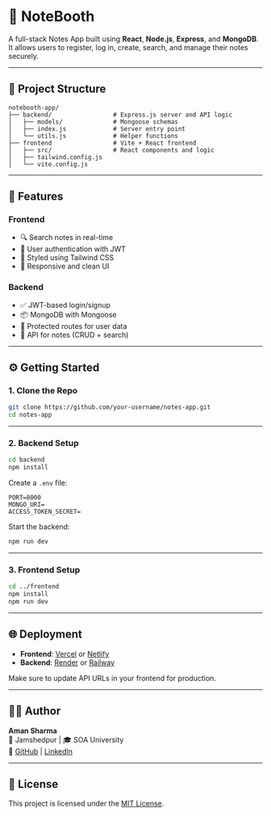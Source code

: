 # 📝 NoteBooth

A full-stack Notes App built using **React**, **Node.js**, **Express**, and **MongoDB**. It allows users to register, log in, create, search, and manage their notes securely.

---

## 📁 Project Structure

```
notebooth-app/
├── backend/                 # Express.js server and API logic
│   ├── models/              # Mongoose schemas
│   ├── index.js             # Server entry point
│   └── utils.js             # Helper functions
├── frontend                 # Vite + React frontend
│   ├── src/                 # React components and logic
│   ├── tailwind.config.js
│   └── vite.config.js
```

---

## 🚀 Features

### Frontend
- 🔍 Search notes in real-time
- 👤 User authentication with JWT
- 🎨 Styled using Tailwind CSS
- 📱 Responsive and clean UI

### Backend
- ✅ JWT-based login/signup
- 📦 MongoDB with Mongoose
- 🔐 Protected routes for user data
- 🧠 API for notes (CRUD + search)

---

## ⚙️ Getting Started

### 1. Clone the Repo

```bash
git clone https://github.com/your-username/notes-app.git
cd notes-app
```

---

### 2. Backend Setup

```bash
cd backend
npm install
```

Create a `.env` file:

```env
PORT=8000
MONGO_URI= 
ACCESS_TOKEN_SECRET=
```

Start the backend:

```bash
npm run dev
```

---

### 3. Frontend Setup

```bash
cd ../frontend
npm install
npm run dev
```

---

## 🌐 Deployment

- **Frontend**: [Vercel](https://vercel.com) or [Netlify](https://netlify.com)
- **Backend**: [Render](https://render.com) or [Railway](https://railway.app)

Make sure to update API URLs in your frontend for production.

---

## 🙋‍♂️ Author

**Aman Sharma**  
📍 Jamshedpur | 🎓 SOA University  
🔗 [GitHub](https://github.com/amann-sharma) | [LinkedIn](https://linkedin.com/in/amann-sharma)

---

## 📄 License

This project is licensed under the [MIT License](LICENSE).
